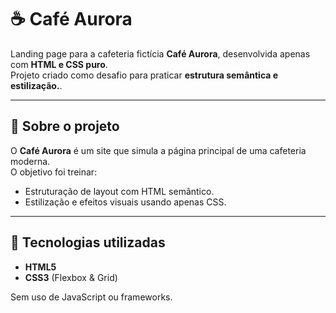 
# ☕ Café Aurora  

Landing page para a cafeteria fictícia **Café Aurora**, desenvolvida apenas com **HTML e CSS puro**.  
Projeto criado como desafio para praticar **estrutura semântica e estilização.**.  

---

## 🌟 Sobre o projeto  
O **Café Aurora** é um site que simula a página principal de uma cafeteria moderna.  
O objetivo foi treinar:
- Estruturação de layout com HTML semântico.  
- Estilização e efeitos visuais usando apenas CSS.

---

## 🔧 Tecnologias utilizadas  

- **HTML5**  
- **CSS3** (Flexbox & Grid)  

Sem uso de JavaScript ou frameworks.

